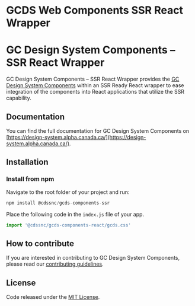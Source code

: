 # GCDS Web Components SSR React Wrapper

# GC Design System Components – SSR React Wrapper

GC Design System Components – SSR React Wrapper provides the [GC Design System Components](https://github.com/cds-snc/gcds-components/tree/main/packages/web) within an SSR Ready React wrapper to ease integration of the components into React applications that utilize the SSR capability.


## Documentation

You can find the full documentation for GC Design System Components on [https://design-system.alpha.canada.ca/](https://design-system.alpha.canada.ca/).

## Installation

### Install from npm

Navigate to the root folder of your project and run:

``` js
npm install @cdssnc/gcds-components-ssr
```

Place the following code in the `index.js` file of your app.

``` jsx
import '@cdssnc/gcds-components-react/gcds.css'
```

## How to contribute

If you are interested in contributing to GC Design System Components, please read our [contributing guidelines](https://github.com/cds-snc/gcds-components/blob/main/CONTRIBUTING.md).

## License

Code released under the [MIT License](https://github.com/cds-snc/gcds-components/blob/main/LICENSE).
